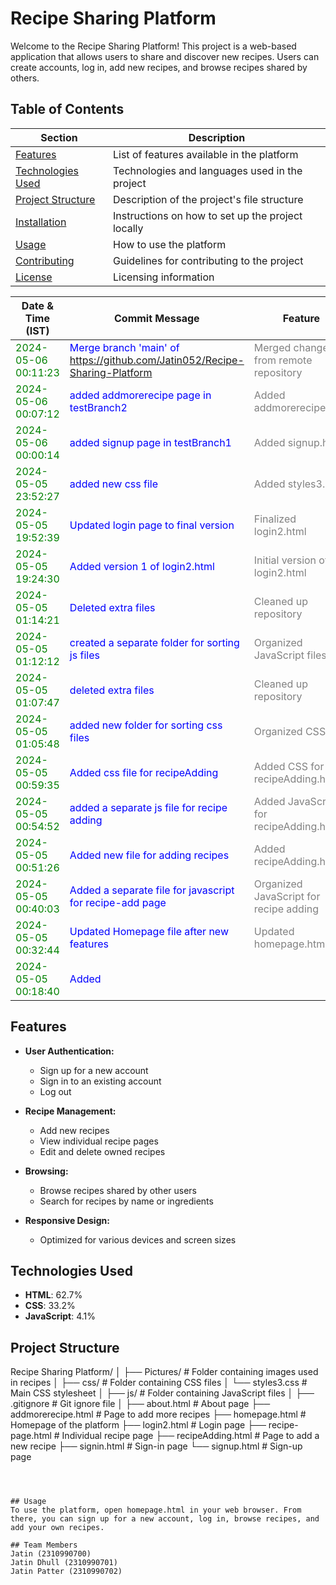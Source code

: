 # Recipe Sharing Platform

Welcome to the Recipe Sharing Platform! This project is a web-based application that allows users to share and discover new recipes. Users can create accounts, log in, add new recipes, and browse recipes shared by others.

## Table of Contents

| Section                         | Description                                              |
|---------------------------------|----------------------------------------------------------|
| [Features](#features)           | List of features available in the platform               |
| [Technologies Used](#technologies-used) | Technologies and languages used in the project       |
| [Project Structure](#project-structure) | Description of the project's file structure          |
| [Installation](#installation)   | Instructions on how to set up the project locally        |
| [Usage](#usage)                 | How to use the platform                                  |
| [Contributing](#contributing)   | Guidelines for contributing to the project               |
| [License](#license)             | Licensing information                                    |

| Date & Time (IST)       | Commit Message                                               | Feature                                   |
|-------------------------|--------------------------------------------------------------|-------------------------------------------|
| <span style="color: #008000">2024-05-06 00:11:23</span>     | <span style="color: #0000ff">Merge branch 'main' of https://github.com/Jatin052/Recipe-Sharing-Platform</span> | <span style="color: #808080">Merged changes from remote repository</span>     |
| <span style="color: #008000">2024-05-06 00:07:12</span>     | <span style="color: #0000ff">added addmorerecipe page in testBranch2</span> | <span style="color: #808080">Added addmorerecipe.html</span>                  |
| <span style="color: #008000">2024-05-06 00:00:14</span>     | <span style="color: #0000ff">added signup page in testBranch1</span> | <span style="color: #808080">Added signup.html</span>                         |
| <span style="color: #008000">2024-05-05 23:52:27</span>     | <span style="color: #0000ff">added new css file</span> | <span style="color: #808080">Added styles3.css</span>                         |
| <span style="color: #008000">2024-05-05 19:52:39</span>     | <span style="color: #0000ff">Updated login page to final version</span> | <span style="color: #808080">Finalized login2.html</span>                     |
| <span style="color: #008000">2024-05-05 19:24:30</span>     | <span style="color: #0000ff">Added version 1 of login2.html</span> | <span style="color: #808080">Initial version of login2.html</span>            |
| <span style="color: #008000">2024-05-05 01:14:21</span>     | <span style="color: #0000ff">Deleted extra files</span> | <span style="color: #808080">Cleaned up repository</span>                     |
| <span style="color: #008000">2024-05-05 01:12:12</span>     | <span style="color: #0000ff">created a separate folder for sorting js files</span> | <span style="color: #808080">Organized JavaScript files</span>                |
| <span style="color: #008000">2024-05-05 01:07:47</span>     | <span style="color: #0000ff">deleted extra files</span> | <span style="color: #808080">Cleaned up repository</span>                     |
| <span style="color: #008000">2024-05-05 01:05:48</span>     | <span style="color: #0000ff">added new folder for sorting css files</span> | <span style="color: #808080">Organized CSS files</span>                       |
| <span style="color: #008000">2024-05-05 00:59:35</span>     | <span style="color: #0000ff">Added css file for recipeAdding</span> | <span style="color: #808080">Added CSS for recipeAdding.html</span>           |
| <span style="color: #008000">2024-05-05 00:54:52</span>     | <span style="color: #0000ff">added a separate js file for recipe adding</span> | <span style="color: #808080">Added JavaScript for recipeAdding.html</span>    |
| <span style="color: #008000">2024-05-05 00:51:26</span>     | <span style="color: #0000ff">Added new file for adding recipes</span> | <span style="color: #808080">Added recipeAdding.html</span>                   |
| <span style="color: #008000">2024-05-05 00:40:03</span>     | <span style="color: #0000ff">Added a separate file for javascript for recipe-add page</span> | <span style="color: #808080">Organized JavaScript for recipe adding</span>    |
| <span style="color: #008000">2024-05-05 00:32:44</span>     | <span style="color: #0000ff">Updated Homepage file after new features</span> | <span style="color: #808080">Updated homepage.html</span>                     |
| <span style="color: #008000">2024-05-05 00:18:40</span>     | <span style="color: #0000ff">Added

## Features

- **User Authentication:**
  - Sign up for a new account
  - Sign in to an existing account
  - Log out

- **Recipe Management:**
  - Add new recipes
  - View individual recipe pages
  - Edit and delete owned recipes

- **Browsing:**
  - Browse recipes shared by other users
  - Search for recipes by name or ingredients

- **Responsive Design:**
  - Optimized for various devices and screen sizes

## Technologies Used

- **HTML**: 62.7%
- **CSS**: 33.2%
- **JavaScript**: 4.1%

## Project Structure

Recipe Sharing Platform/
│
├── Pictures/                # Folder containing images used in recipes
│
├── css/                     # Folder containing CSS files
│   └── styles3.css          # Main CSS stylesheet
│
├── js/                      # Folder containing JavaScript files
│
├── .gitignore               # Git ignore file
│
├── about.html               # About page
├── addmorerecipe.html       # Page to add more recipes
├── homepage.html            # Homepage of the platform
├── login2.html              # Login page
├── recipe-page.html         # Individual recipe page
├── recipeAdding.html        # Page to add a new recipe
├── signin.html              # Sign-in page
└── signup.html              # Sign-up page
```



## Usage
To use the platform, open homepage.html in your web browser. From there, you can sign up for a new account, log in, browse recipes, and add your own recipes.

## Team Members
Jatin (2310990700)
Jatin Dhull (2310990701)
Jatin Patter (2310990702)
